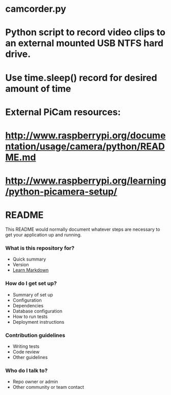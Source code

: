 # camcorder.py
#
# Python script to record video clips to an external mounted USB NTFS hard drive.
# Use time.sleep() record for desired amount of time
#
# External PiCam resources:
# http://www.raspberrypi.org/documentation/usage/camera/python/README.md
# http://www.raspberrypi.org/learning/python-picamera-setup/
# README #

This README would normally document whatever steps are necessary to get your application up and running.

### What is this repository for? ###

* Quick summary
* Version
* [Learn Markdown](https://bitbucket.org/tutorials/markdowndemo)

### How do I get set up? ###

* Summary of set up
* Configuration
* Dependencies
* Database configuration
* How to run tests
* Deployment instructions

### Contribution guidelines ###

* Writing tests
* Code review
* Other guidelines

### Who do I talk to? ###

* Repo owner or admin
* Other community or team contact